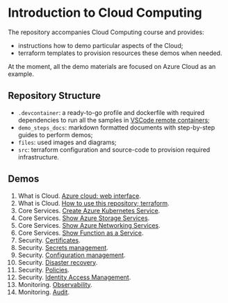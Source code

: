 # Introduction to Cloud Computing

The repository accompanies Cloud Computing course and provides:

- instructions how to demo particular aspects of the Cloud;
- terraform templates to provision resources these demos when needed.

At the moment, all the demo materials are focused on Azure Cloud as an example.

## Repository Structure

- `.devcontainer`: a ready-to-go profile and dockerfile with required dependencies to run all the samples in [VSCode remote containers](https://code.visualstudio.com/docs/remote/containers);
- `demo_steps_docs`: markdown formatted documents with step-by-step guides to perform demos;
- `files`: used images and diagrams;
- `src`: terraform configuration and source-code to provision required infrastructure.

## Demos

1. What is Cloud. [Azure cloud: web interface](demo_steps_docs/01-what-is-cloud_cloud-gui.md).
2. What is Cloud. [How to use this repository; terraform](demo_steps_docs/02-what-is-cloud_terraform.md).
3. Core Services. [Create Azure Kubernetes Service](demo_steps_docs/03-core-services_aks.md).
4. Core Services. [Show Azure Storage Services](demo_steps_docs/04-core-services_storage.md).
5. Core Services. [Show Azure Networking Services](demo_steps_docs/05-core-services_networking.md).
6. Core Services. [Show Function as a Service](demo_steps_docs/06-core-services_faas.md).
7. Security. [Certificates](demo_steps_docs/07-security_certificate.md).
8. Security. [Secrets management](demo_steps_docs/08-security_secrets.md).
9. Security. [Configuration management](demo_steps_docs/09-security_configuration-management.md).
10. Security. [Disaster recovery](demo_steps_docs/10-security_disaster.md).
11. Security. [Policies](demo_steps_docs/11-security_policies.md).
12. Security. [Identity Access Management](demo_steps_docs/12-security_iam_rbac.md).
13. Monitoring. [Observability](demo_steps_docs/13-monitoring-observability.md).
14. Monitoring. [Audit](demo_steps_docs/14-monitoring-audit.md).
